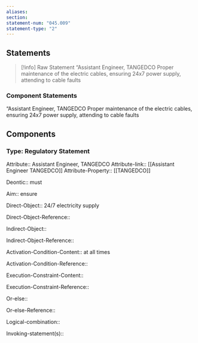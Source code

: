 ```yaml
---
aliases: 
section: 
statement-num: "045.009"
statement-type: "2"
---
```

## Statements 
> [!info] Raw Statement
> “Assistant Engineer, TANGEDCO Proper maintenance of the electric cables, ensuring 24x7 power supply, attending to cable faults 
> 

### Component Statements
“Assistant Engineer, TANGEDCO Proper maintenance of the electric cables, ensuring 24x7 power supply, attending to cable faults 
## Components
### Type: Regulatory Statement
Attribute:: Assistant Engineer, TANGEDCO
Attribute-link:: [[Assistant Engineer TANGEDCO]]
Attribute-Property:: [[TANGEDCO]]


Deontic:: must


Aim:: ensure


Direct-Object:: 24/7 electricity supply 

Direct-Object-Reference:: 


Indirect-Object::

Indirect-Object-Reference:: 


Activation-Condition-Content:: at all times

Activation-Condition-Reference:: 


Execution-Constraint-Content::

Execution-Constraint-Reference:: 


Or-else::

Or-else-Reference:: 


Logical-combination::


Invoking-statement(s)::
